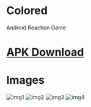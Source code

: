 # Colored
Android Reaction Game

# [APK Download](https://www.crimson-peak.com/projects/Colored.apk)

# Images
![img1](http://www.crimson-peak.com/projects/colored/present1.jpg)
![img2](http://www.crimson-peak.com/projects/colored/present2.jpg)
![img3](http://www.crimson-peak.com/projects/colored/present3.jpg)
![img4](http://www.crimson-peak.com/projects/colored/present4.jpg)
